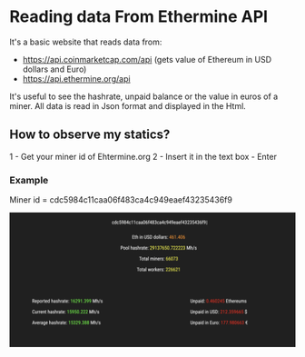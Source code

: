 # Reading data From Ethermine API

It's a basic website that reads data from:

- https://api.coinmarketcap.com/api    (gets value of Ethereum in USD dollars and Euro)
- https://api.ethermine.org/api         

It's useful to see the hashrate, unpaid balance or the value in euros of a miner. All data is read in Json format and displayed in the Html. 

## How to observe my statics?

1 - Get your miner id of Ehtermine.org
2 - Insert it in the text box - Enter

### Example

Miner id = cdc5984c11caa06f483ca4c949eaef43235436f9
<br>
<p align="center">
  <img src="test.png"/>
</p>


